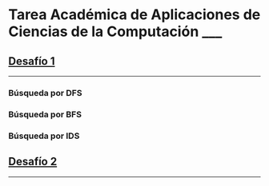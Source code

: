 # Tarea Académica de Aplicaciones de Ciencias de la Computación ___
## [Desafío 1](https://github.com/Dlumior/TA_APLICA/tree/master/TA/Desafio_1)
___
### Búsqueda por DFS
### Búsqueda por BFS
### Búsqueda por IDS
## [Desafío 2](https://github.com/Dlumior/TA_APLICA/tree/master/TA/Desafio_2)
___
